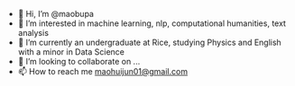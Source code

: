 - 👋 Hi, I’m @maobupa
- 👀 I’m interested in machine learning, nlp, computational humanities, text analysis
- 🌱 I’m currently an undergraduate at Rice, studying Physics and English with a minor in Data Science 
- 💞️ I’m looking to collaborate on ...
- 📫 How to reach me maohuijun01@gmail.com

<!---
maobupa/maobupa is a ✨ special ✨ repository because its `README.md` (this file) appears on your GitHub profile.
You can click the Preview link to take a look at your changes.
--->
